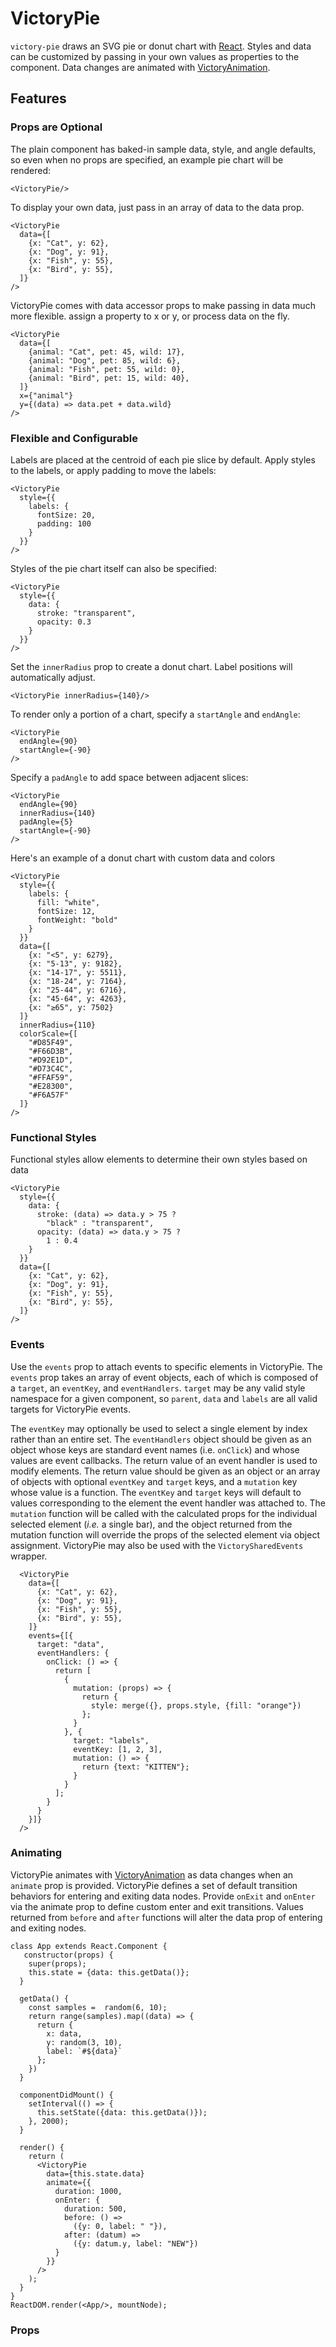 VictoryPie
=============

`victory-pie` draws an SVG pie or donut chart with [React][]. Styles and data can be customized by passing in your own values as properties to the component. Data changes are animated with [VictoryAnimation][].

## Features

### Props are Optional

The plain component has baked-in sample data, style, and angle defaults, so even when no props are specified, an example pie chart will be rendered:

``` playground
<VictoryPie/>
```
To display your own data, just pass in an array of data to the data prop.

``` playground
<VictoryPie
  data={[
    {x: "Cat", y: 62},
    {x: "Dog", y: 91},
    {x: "Fish", y: 55},
    {x: "Bird", y: 55},
  ]}
/>
```

VictoryPie comes with data accessor props to make passing in data much more flexible.
assign a property to x or y, or process data on the fly.

```playground
<VictoryPie
  data={[
    {animal: "Cat", pet: 45, wild: 17},
    {animal: "Dog", pet: 85, wild: 6},
    {animal: "Fish", pet: 55, wild: 0},
    {animal: "Bird", pet: 15, wild: 40},
  ]}
  x={"animal"}
  y={(data) => data.pet + data.wild}
/>
```

### Flexible and Configurable

Labels are placed at the centroid of each pie slice by default. Apply styles to the labels, or apply padding to move the labels:

``` playground
<VictoryPie
  style={{
    labels: {
      fontSize: 20,
      padding: 100
    }
  }}
/>
```

Styles of the pie chart itself can also be specified:

``` playground
<VictoryPie
  style={{
    data: {
      stroke: "transparent",
      opacity: 0.3
    }
  }}
/>
```

Set the `innerRadius` prop to create a donut chart. Label positions will automatically adjust.

``` playground
<VictoryPie innerRadius={140}/>
```

To render only a portion of a chart, specify a `startAngle` and `endAngle`:

``` playground
<VictoryPie
  endAngle={90}
  startAngle={-90}
/>
```

Specify a `padAngle` to add space between adjacent slices:

``` playground
<VictoryPie
  endAngle={90}
  innerRadius={140}
  padAngle={5}
  startAngle={-90}
/>
```

Here's an example of a donut chart with custom data and colors

``` playground
<VictoryPie
  style={{
    labels: {
      fill: "white",
      fontSize: 12,
      fontWeight: "bold"
    }
  }}
  data={[
    {x: "<5", y: 6279},
    {x: "5-13", y: 9182},
    {x: "14-17", y: 5511},
    {x: "18-24", y: 7164},
    {x: "25-44", y: 6716},
    {x: "45-64", y: 4263},
    {x: "≥65", y: 7502}
  ]}
  innerRadius={110}
  colorScale={[
    "#D85F49",
    "#F66D3B",
    "#D92E1D",
    "#D73C4C",
    "#FFAF59",
    "#E28300",
    "#F6A57F"
  ]}
/>
```

### Functional Styles

Functional styles allow elements to determine their own styles based on data

``` playground
<VictoryPie
  style={{
    data: {
      stroke: (data) => data.y > 75 ?
        "black" : "transparent",
      opacity: (data) => data.y > 75 ?
        1 : 0.4
    }
  }}
  data={[
    {x: "Cat", y: 62},
    {x: "Dog", y: 91},
    {x: "Fish", y: 55},
    {x: "Bird", y: 55},
  ]}
/>
```

### Events

Use the `events` prop to attach events to specific elements in VictoryPie. The `events` prop takes an array of event objects, each of which is composed of a `target`, an `eventKey`, and `eventHandlers`. `target` may be any valid style namespace for a given component, so `parent`, `data` and `labels` are all valid targets for VictoryPie events. 


The `eventKey` may optionally be used to select a single element by index rather than an entire set. The `eventHandlers` object should be given as an object whose keys are standard event names (i.e. `onClick`) and whose values are event callbacks. The return value of an event handler is used to modify elements. The return value should be given as an object or an array of objects with optional `eventKey` and `target` keys, and a `mutation` key whose value is a function. The `eventKey` and `target` keys will default to values corresponding to the element the event handler was attached to. The `mutation` function will be called with the calculated props for the individual selected element (_i.e._ a single bar), and the object returned from the mutation function will override the props of the selected element via object assignment. VictoryPie may also be used with the `VictorySharedEvents` wrapper.

``` playground
  <VictoryPie
    data={[
      {x: "Cat", y: 62},
      {x: "Dog", y: 91},
      {x: "Fish", y: 55},
      {x: "Bird", y: 55},
    ]}
    events={[{
      target: "data",
      eventHandlers: {
        onClick: () => {
          return [
            {
              mutation: (props) => {
                return {
                  style: merge({}, props.style, {fill: "orange"})
                };
              }
            }, {
              target: "labels",
              eventKey: [1, 2, 3],
              mutation: () => {
                return {text: "KITTEN"};
              }
            }
          ];
        }
      }
    }]}
  />
```

### Animating

VictoryPie animates with [VictoryAnimation][] as data changes when an `animate` prop is provided.
VictoryPie defines a set of default transition behaviors for entering and exiting data nodes.
Provide `onExit` and `onEnter` via the animate prop to define custom enter and exit transitions.
Values returned from `before` and `after` functions will alter the data prop of entering
and exiting nodes.


```playground_norender
class App extends React.Component {
   constructor(props) {
    super(props);
    this.state = {data: this.getData()};
  }

  getData() {
    const samples =  random(6, 10);
    return range(samples).map((data) => {
      return {
        x: data,
        y: random(3, 10),
        label: `#${data}`
      };
    })
  }

  componentDidMount() {
    setInterval(() => {
      this.setState({data: this.getData()});
    }, 2000);
  }

  render() {
    return (
      <VictoryPie
        data={this.state.data}
        animate={{
          duration: 1000,
          onEnter: {
            duration: 500,
            before: () =>
              ({y: 0, label: " "}),
            after: (datum) =>
              ({y: datum.y, label: "NEW"})
          }
        }}
      />
    );
  }
}
ReactDOM.render(<App/>, mountNode);
```

### Props

[React]: https://github.com/facebook/react
[VictoryAnimation]: http://victory.formidable.com/docs/victory-animation
